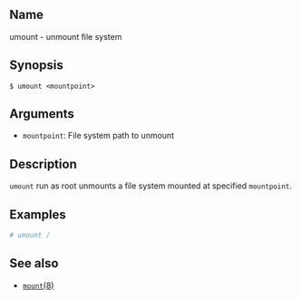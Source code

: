 ## Name

umount - unmount file system

## Synopsis

```**sh
$ umount <mountpoint>
```

## Arguments
* `mountpoint`: File system path to unmount

## Description

`umount` run as root unmounts a file system mounted at specified `mountpoint`.

## Examples

```sh
# umount /
```

## See also

* [`mount`(8)](../man8/mount.md)
